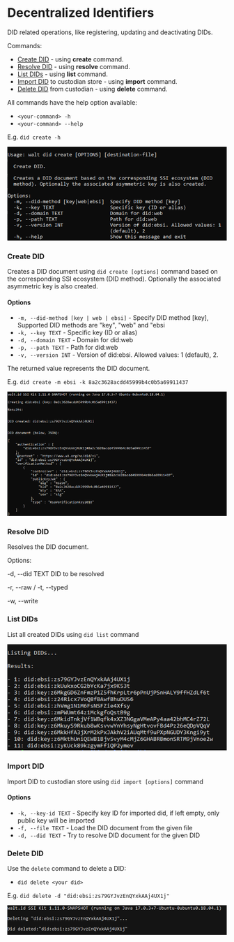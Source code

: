# Decentralized Identifiers

DID related operations, like registering, updating and deactivating DIDs.



Commands:&#x20;

* [Create DID](decentralized-identifiers.md#create-did) - using **create** command.&#x20;
* [Resolve DID](decentralized-identifiers.md#resolve-did) - using **resolve** command.
* [List DIDs](decentralized-identifiers.md#list-dids) - using **list** command.
* [Import DID](decentralized-identifiers.md#import-did) to custodian store - using **import** command.
* [Delete DID](decentralized-identifiers.md#delete-did) from custodian - using **delete** command.

All commands have the help option available:

* `<your-command> -h`&#x20;
* `<your-command> --help`

E.g. `did create -h`

![Create did help command output](../../.gitbook/assets/Capture.PNG)

### Create DID

Creates a DID document using `did create [options]` command based on the corresponding SSI ecosystem (DID method). Optionally the associated asymmetric key is also created.



#### Options

* `-m, --did-method [key | web | ebsi]` - Specify DID method \[key], Supported DID methods are "key", "web" and "ebsi
* `-k, --key TEXT` - Specific key (ID or alias)
* `-d, --domain TEXT` - Domain for did:web
* `-p, --path TEXT` - Path for did:web
* `-v, --version INT` - Version of did:ebsi. Allowed values: 1 (default), 2.

The returned value represents the DID document.

E.g. `did create -m ebsi -k 8a2c3628acdd45999b4c0b5a69911437`&#x20;

![](<../../.gitbook/assets/Capture (2).PNG>)

### Resolve DID

Resolves the DID document.

Options:&#x20;

\-d, --did TEXT DID to be resolved&#x20;

\-r, --raw / -t, --typed&#x20;

\-w, --write

### List DIDs

List all created DIDs using `did list` command



![List dids command output](<../../.gitbook/assets/image (4).png>)



### Import DID

Import DID to custodian store using `did import [options]` command

#### Options

* `-k, --key-id TEXT` - Specify key ID for imported did, if left empty, only public key will be imported
* `-f, --file TEXT` - Load the DID document from the given file
* `-d, --did TEXT` - Try to resolve DID document for the given DID

### Delete DID

Use the `delete` command to delete a DID:

* `did delete <your did>`

E.g. `did delete -d "did:ebsi:zs79GYJvzEnQYxkAAj4UX1j"`

![](<../../.gitbook/assets/image (14).png>)
